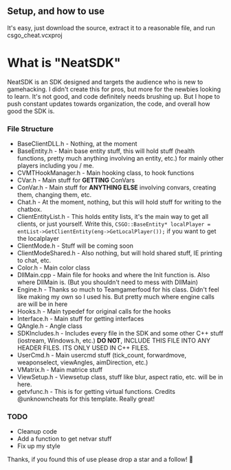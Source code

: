 ## Setup, and how to use
It's easy, just download the source, extract it to a reasonable file, and run csgo_cheat.vcxproj

# What is "NeatSDK"
NeatSDK is an SDK designed and targets the audience who is new to gamehacking. I didn't create this for pros, but more for the newbies looking to learn. It's not good, and code definitely needs brushing up. But I hope to push constant updates towards organization, the code, and overall how good the SDK is.

### File Structure
* BaseClientDLL.h - Nothing, at the moment
* BaseEntity.h - Main base entity stuff, this will hold stuff (health functions, pretty much anything involving an entity, etc.) for mainly other players including you / me.
* CVMTHookManager.h - Main hooking class, to hook functions
* CVar.h - Main stuff for **GETTING** ConVars
* ConVar.h - Main stuff for **ANYTHING ELSE** involving convars, creating them, changing them, etc.
* Chat.h - At the moment, nothing, but this will hold stuff for writing to the chatbox.
* ClientEntityList.h - This holds entity lists, it's the main way to get all clients, or just yourself. Write this, `CSGO::BaseEntity* localPlayer = entList->GetClientEntity(eng->GetLocalPlayer());` if you want to get the localplayer
* ClientMode.h - Stuff will be coming soon
* ClientModeShared.h - Also nothing, but will hold shared stuff, IE printing to chat, etc.
* Color.h - Main color class
* DllMain.cpp - Main file for hooks and where the Init function is. Also where DllMain is. (But you shouldn't need to mess with DllMain)
* Engine.h - Thanks so much to Teamgamerfood for his class. Didn't feel like making my own so I used his. But pretty much where engine calls are will be in here
* Hooks.h - Main typedef for original calls for the hooks
* Interface.h - Main stuff for getting interfaces
* QAngle.h - Angle class
* SDKIncludes.h - Includes every file in the SDK and some other C++ stuff (iostream, Windows.h, etc.) __DO NOT__, INCLUDE THIS FILE INTO ANY HEADER FILES. ITS ONLY USED IN C++ FILES.
* UserCmd.h - Main usercmd stuff (tick_count, forwardmove, weaponselect, viewAngles, aimDirection, etc.)
* VMatrix.h - Main matrice stuff
* ViewSetup.h - Viewsetup class, stuff like blur, aspect ratio, etc. will be in here.
* getvfunc.h - This is for getting virtual functions. Credits @unknowncheats for this template. Really great!

### TODO
* Cleanup code
* Add a function to get netvar stuff
* Fix up my style

Thanks, if you found this of use please drop a star and a follow! 🍡 
